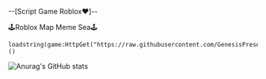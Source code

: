 --[Script Game Roblox❤️]--

🕹️Roblox Map Meme Sea🕹️
```
loadstring(game:HttpGet("https://raw.githubusercontent.com/GenesisPresent/Script/main/meme_sea.lua"))()
```
![Anurag's GitHub stats](https://github-readme-stats.vercel.app/api?username=GenesisPresent&theme=dark&show_icons=true)
